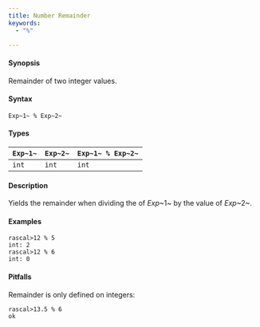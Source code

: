 ```yaml
---
title: Number Remainder
keywords:
  - "%"

---
```


#### Synopsis

Remainder of two integer values.

#### Syntax

`Exp~1~ % Exp~2~`

#### Types

| `Exp~1~`  |  `Exp~2~` | `Exp~1~ % Exp~2~`  |
| --- | --- | --- |
| `int`      |  `int`     | `int`                |

#### Description

Yields the remainder when dividing the of _Exp_~1~ by the value of _Exp_~2~.

#### Examples

```rascal-shell 
rascal>12 % 5
int: 2
rascal>12 % 6
int: 0
```

#### Pitfalls

Remainder is only defined on integers:

```rascal-shell ,error
rascal>13.5 % 6
ok
```

